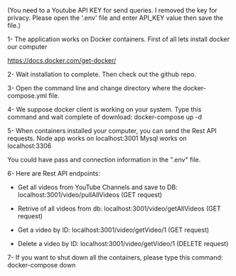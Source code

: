 (You need to a Youtube API KEY for send queries. I removed the key for privacy. Please open the '.env' file and enter API_KEY value then save the file.)

1- The application works on Docker containers.
First of all lets install docker our computer

https://docs.docker.com/get-docker/


2- Wait installation to complete. Then check out the github repo.


3- Open the command line and change directory where the docker-compose.yml file.


4- We suppose docker client is working on your system. Type this command and wait complete of download:
docker-compose up -d


5- When containers installed your computer, you can send the Rest API requests.
Node app works on localhost:3001
Mysql works on localhost:3306

You could have pass and connection information in the ".env" file.


6- Here are Rest API endpoints:

- Get all videos from YouTube Channels and save to DB:
  localhost:3001/video/pullAllVideos (GET request)

- Retrive of all videos from db:
  localhost:3001/video/getAllVideos (GET request)

- Get a video by ID:
  localhost:3001/video/getVideo/1 (GET request)

- Delete a video by ID:
  localhost:3001/video/getVideo/1 (DELETE request)


7- If you want to shut down all the containers, please type this command:
docker-compose down
